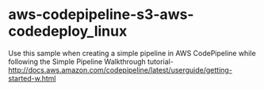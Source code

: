 # aws-codepipeline-s3-aws-codedeploy_linux
Use this sample when creating a simple pipeline in AWS CodePipeline while following the Simple Pipeline Walkthrough tutorial- http://docs.aws.amazon.com/codepipeline/latest/userguide/getting-started-w.html
